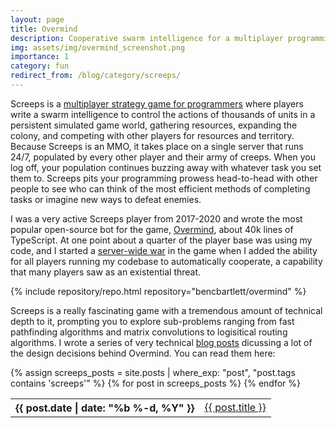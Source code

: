```yaml
---
layout: page
title: Overmind
description: Cooperative swarm intelligence for a multiplayer programming game
img: assets/img/overmind_screenshot.png
importance: 1
category: fun
redirect_from: /blog/category/screeps/
---
```



Screeps is a [multiplayer strategy game for programmers](https://screeps.com/) where players write a swarm intelligence to control the actions of thousands of units in a persistent simulated game world, gathering resources, expanding the colony, and competing with other players for resources and territory. Because Screeps is an MMO, it takes place on a single server that runs 24/7, populated by every other player and their army of creeps. When you log off, your population continues buzzing away with whatever task you set them to. Screeps pits your programming prowess head-to-head with other people to see who can think of the most efficient methods of completing tasks or imagine new ways to defeat enemies.

I was a very active Screeps player from 2017-2020 and wrote the most popular open-source bot for the game, [Overmind](https://github.com/bencbartlett/Overmind), about 40k lines of TypeScript. At one point about a quarter of the player base was using my code, and I started a [server-wide war](https://web.archive.org/web/20210730202852/https://screepsworld.com/2019/03/the-unseen-war-purifiers-ncps-and-open-source-development/) in the game when I added the ability for all players running my codebase to automatically cooperate, a capability that many players saw as an existential threat.
<div class="repositories d-flex flex-wrap flex-md-row flex-column justify-content-between align-items-center">
{% include repository/repo.html repository="bencbartlett/overmind" %}
</div>


Screeps is a really fascinating game with a tremendous amount of technical depth to it, prompting you to explore sub-problems ranging from fast pathfinding algorithms and matrix convolutions to logisitical routing algorithms. I wrote a series of very technical [blog posts](/blog/tag/screeps) dicussing a lot of the design decisions behind Overmind. You can read them here:

<div class="table-responsive">
  <table class="table table-sm table-borderless">
    {% assign screeps_posts = site.posts | where_exp: "post", "post.tags contains 'screeps'" %}
    {% for post in screeps_posts %}
    <tr>
      <th scope="row">{{ post.date | date: "%b %-d, %Y" }}</th>
      <td>
          <a class="post-link" href="{{ post.url | relative_url }}">{{ post.title }}</a>
      </td>
    </tr>
    {% endfor %}
  </table>
</div>